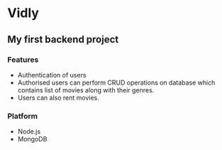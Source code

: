 # Vidly

## My first backend project

### Features
- Authentication of users
- Authorised users can perform CRUD operations on database which contains list of movies along with their genres.
- Users can also rent movies.

### Platform
- Node.js
- MongoDB
